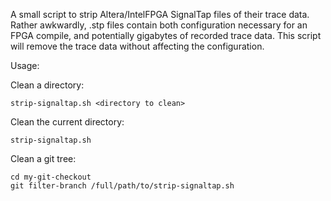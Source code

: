 A small script to strip Altera/IntelFPGA SignalTap files of their trace
data.  Rather awkwardly, .stp files contain both configuration necessary for
an FPGA compile, and potentially gigabytes of recorded trace data.
This script will remove the trace data without affecting the configuration.

Usage:

Clean a directory:

    strip-signaltap.sh <directory to clean>

Clean the current directory:

    strip-signaltap.sh

Clean a git tree:

    cd my-git-checkout
    git filter-branch /full/path/to/strip-signaltap.sh


